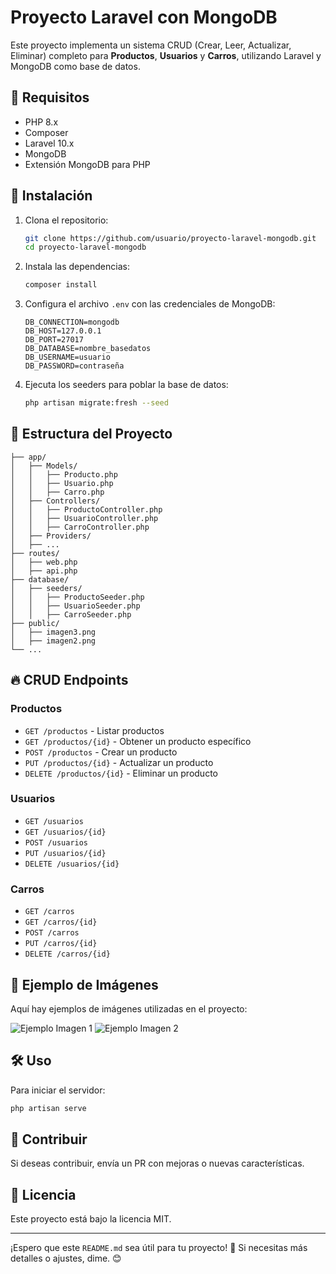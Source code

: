 # Proyecto Laravel con MongoDB

Este proyecto implementa un sistema CRUD (Crear, Leer, Actualizar, Eliminar) completo para **Productos**, **Usuarios** y **Carros**, utilizando Laravel y MongoDB como base de datos.

## 📌 Requisitos

- PHP 8.x
- Composer
- Laravel 10.x
- MongoDB
- Extensión MongoDB para PHP

## 🚀 Instalación

1. Clona el repositorio:
   ```sh
   git clone https://github.com/usuario/proyecto-laravel-mongodb.git
   cd proyecto-laravel-mongodb
   ```

2. Instala las dependencias:
   ```sh
   composer install
   ```

3. Configura el archivo `.env` con las credenciales de MongoDB:
   ```env
   DB_CONNECTION=mongodb
   DB_HOST=127.0.0.1
   DB_PORT=27017
   DB_DATABASE=nombre_basedatos
   DB_USERNAME=usuario
   DB_PASSWORD=contraseña
   ```

4. Ejecuta los seeders para poblar la base de datos:
   ```sh
   php artisan migrate:fresh --seed
   ```

## 📂 Estructura del Proyecto

```
├── app/
│   ├── Models/
│   │   ├── Producto.php
│   │   ├── Usuario.php
│   │   ├── Carro.php
│   ├── Controllers/
│   │   ├── ProductoController.php
│   │   ├── UsuarioController.php
│   │   ├── CarroController.php
│   ├── Providers/
│   ├── ...
├── routes/
│   ├── web.php
│   ├── api.php
├── database/
│   ├── seeders/
│   │   ├── ProductoSeeder.php
│   │   ├── UsuarioSeeder.php
│   │   ├── CarroSeeder.php
├── public/
│   ├── imagen3.png
│   ├── imagen2.png
└── ...
```

## 🔥 CRUD Endpoints

### Productos
- `GET /productos` - Listar productos
- `GET /productos/{id}` - Obtener un producto específico
- `POST /productos` - Crear un producto
- `PUT /productos/{id}` - Actualizar un producto
- `DELETE /productos/{id}` - Eliminar un producto

### Usuarios
- `GET /usuarios`
- `GET /usuarios/{id}`
- `POST /usuarios`
- `PUT /usuarios/{id}`
- `DELETE /usuarios/{id}`

### Carros
- `GET /carros`
- `GET /carros/{id}`
- `POST /carros`
- `PUT /carros/{id}`
- `DELETE /carros/{id}`

## 🌟 Ejemplo de Imágenes

Aquí hay ejemplos de imágenes utilizadas en el proyecto:

![Ejemplo Imagen 1](public/imagen3.png)
![Ejemplo Imagen 2](public/imagen2.png)

## 🛠️ Uso

Para iniciar el servidor:
```sh
php artisan serve
```

## 📌 Contribuir

Si deseas contribuir, envía un PR con mejoras o nuevas características.

## 📜 Licencia

Este proyecto está bajo la licencia MIT.

---

¡Espero que este `README.md` sea útil para tu proyecto! 🚀 Si necesitas más detalles o ajustes, dime. 😊
